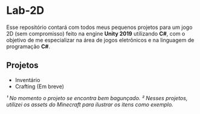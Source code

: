 # Lab-2D
Esse repositório contará com todos meus pequenos projetos para um jogo 2D (sem compromisso) feito na engine **Unity 2019** utilizando **C#**, com o objetivo de me especializar na área de jogos eletrônicos e na linguagem de programação **C#**. 

## Projetos
* Inventário
* Crafting (Em breve)


*¹ No momento o projeto se encontra bem bagunçado.*
*² Nesses projetos, utilizei os assets do Minecraft para ilustrar os itens como exemplo.*